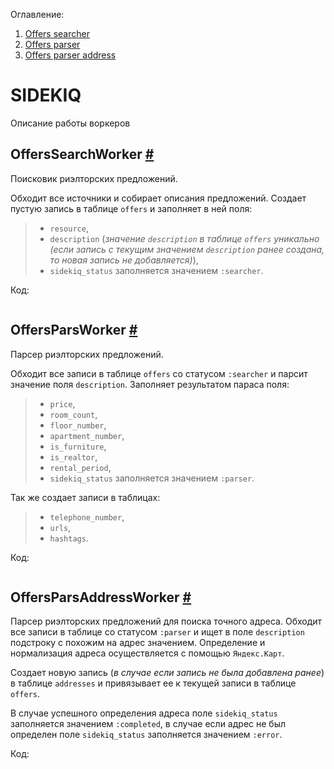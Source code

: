 Оглавление:
1. [Offers searcher]()
1. [Offers parser]()
1. [Offers parser address]()

# SIDEKIQ
Описание работы воркеров

## OffersSearchWorker [#]()
Поисковик риэлторских предложений.

Обходит все источники и собирает описания предложений. Создает пустую запись в таблице `offers` и заполняет в ней поля:
> - `resource`, 
> - `description` (*значение `description` в таблице `offers` уникально (если запись с текущим значением `description` ранее создана, то новая запись не добавляется)*), 
> - `sidekiq_status` заполняется значением `:searcher`.

Код:
```
```

## OffersParsWorker [#]()
Парсер риэлторских предложений.

Обходит все записи в таблице `offers` со статусом `:searcher` и парсит значение поля `description`. Заполняет результатом параса поля: 
> - `price`, 
> - `room_count`, 
> - `floor_number`, 
> - `apartment_number`, 
> - `is_furniture`, 
> - `is_realtor`, 
> - `rental_period`, 
> - `sidekiq_status` заполняется значением `:parser`.

Так же создает записи в таблицах: 
> - `telephone_number`, 
> - `urls`, 
> - `hashtags`.

Код:
```
```

## OffersParsAddressWorker [#]()
Парсер риэлторских предложений для поиска точного адреса.
Обходит все записи в таблице со статусом `:parser` и ищет в поле `description` подстроку с похожим на адрес значением. Определение и нормализация адреса осуществляется с помощью `Яндекс.Карт`.

Создает новую запись (*в случае если запись не была добавлена ранее*) в таблице `addresses` и привязывает ее к текущей записи в таблице `offers`.

В случае успешного определения адреса поле `sidekiq_status` заполняется значением `:completed`, в случае если адрес не был определен поле `sidekiq_status` заполняется значением `:error`.

Код:
```
```
